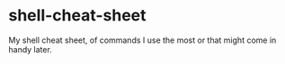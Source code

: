 # shell-cheat-sheet
My shell cheat sheet, of commands I use the most or that might come in handy later.
